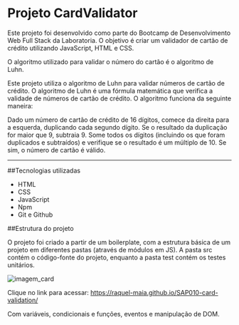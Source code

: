 # Projeto CardValidator

Este projeto foi desenvolvido como parte do Bootcamp de Desenvolvimento Web Full Stack da Laboratoria. O objetivo é criar um validador de cartão de crédito utilizando JavaScript, HTML e CSS.

O algoritmo utilizado para validar o número do cartão é o algoritmo de Luhn. 

Este projeto utiliza o algoritmo de Luhn para validar números de cartão de crédito. O algoritmo de Luhn é uma fórmula matemática que verifica a validade de números de cartão de crédito. O algoritmo funciona da seguinte maneira:

Dado um número de cartão de crédito de 16 dígitos, comece da direita para a esquerda, duplicando cada segundo dígito.
Se o resultado da duplicação for maior que 9, subtraia 9.
Some todos os dígitos (incluindo os que foram duplicados e subtraídos) e verifique se o resultado é um múltiplo de 10. Se sim, o número de cartão é válido.
***

##Tecnologias utilizadas

- HTML
- CSS
- JavaScript
- Npm
- Git e Github

##Estrutura do projeto

O projeto foi criado a partir de um boilerplate, com a estrutura básica de um projeto em diferentes pastas (através de módulos em JS).
A pasta src contém o código-fonte do projeto, enquanto a pasta test contém os testes unitários.

![imagem_card](https://user-images.githubusercontent.com/70439400/235531238-3d31629f-a549-4fc6-b152-6d2088d9d96b.png)


Clique no link para acessar: https://raquel-maia.github.io/SAP010-card-validation/

Com variáveis, condicionais e funções, eventos e manipulação de DOM.


